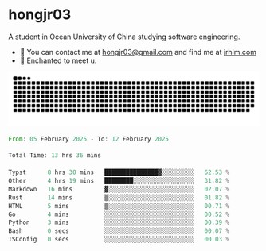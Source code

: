 # hongjr03

A student in Ocean University of China studying software engineering. 

- 📧 You can contact me at hongjr03@gmail.com and find me at [jrhim.com](https://jrhim.com/)
- 💜 Enchanted to meet u.

![snake_animation](https://raw.githubusercontent.com/hongjr03/hongjr03/output/github-contribution-grid-snake.svg)

<!--START_SECTION:waka-->

```rust
From: 05 February 2025 - To: 12 February 2025

Total Time: 13 hrs 36 mins

Typst      8 hrs 30 mins   ███████████████▓░░░░░░░░░   62.53 %
Other      4 hrs 19 mins   ████████░░░░░░░░░░░░░░░░░   31.82 %
Markdown   16 mins         ▓░░░░░░░░░░░░░░░░░░░░░░░░   02.07 %
Rust       14 mins         ▒░░░░░░░░░░░░░░░░░░░░░░░░   01.82 %
HTML       5 mins          ▒░░░░░░░░░░░░░░░░░░░░░░░░   00.71 %
Go         4 mins          ░░░░░░░░░░░░░░░░░░░░░░░░░   00.52 %
Python     3 mins          ░░░░░░░░░░░░░░░░░░░░░░░░░   00.39 %
Bash       0 secs          ░░░░░░░░░░░░░░░░░░░░░░░░░   00.07 %
TSConfig   0 secs          ░░░░░░░░░░░░░░░░░░░░░░░░░   00.03 %
```

<!--END_SECTION:waka-->
